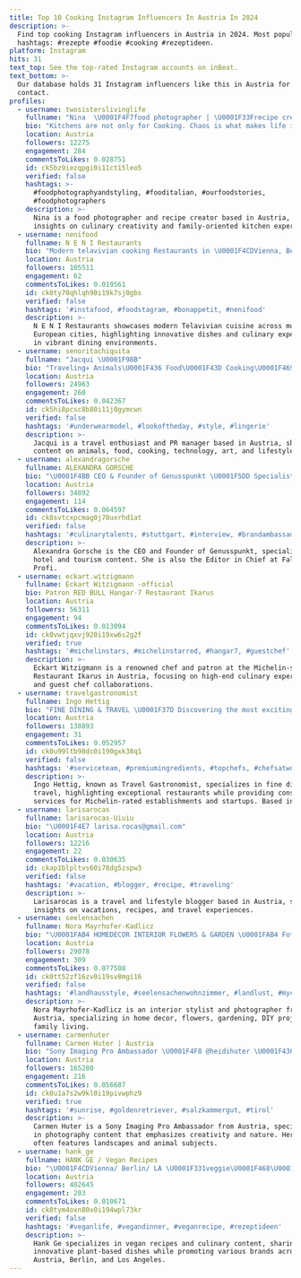 ```yaml
---
title: Top 10 Cooking Instagram Influencers In Austria In 2024
description: >-
  Find top cooking Instagram influencers in Austria in 2024. Most popular
  hashtags: #rezepte #foodie #cooking #rezeptideen.
platform: Instagram
hits: 31
text_top: See the top-rated Instagram accounts on inBeat.
text_bottom: >-
  Our database holds 31 Instagram influencers like this in Austria for you to
  contact.
profiles:
  - username: twosisterslivinglife
    fullname: "Nina  \U0001F4F7food photographer | \U0001F33Frecipe creator based in Austria \U0001F1E6\U0001F1F9"
    bio: "Kitchens are not only for Cooking. Chaos is what makes life interesting and family is where we belong. Visit our blog \U0001F447"
    location: Austria
    followers: 12275
    engagement: 284
    commentsToLikes: 0.028751
    id: ck5bz9iezqpgi0i11ct15leo5
    verified: false
    hashtags: >-
      #foodphotographyandstyling, #fooditalian, #ourfoodstories,
      #foodphotographers
    description: >-
      Nina is a food photographer and recipe creator based in Austria, sharing
      insights on culinary creativity and family-oriented kitchen experiences.
  - username: nenifood
    fullname: N E N I Restaurants
    bio: "Modern telavivian cooking Restaurants in \U0001F4CDVienna, Berlin, Zurich, Hamburg, Cologne, Munich, Mallorca, Paris, Amsterdam & Copenhagen \U0001F9C6 @neniamtisch"
    location: Austria
    followers: 105511
    engagement: 62
    commentsToLikes: 0.019561
    id: ck0ty70qhlqh90i19k7sj0gbs
    verified: false
    hashtags: '#instafood, #foodstagram, #bonappetit, #nenifood'
    description: >-
      N E N I Restaurants showcases modern Telavivian cuisine across multiple
      European cities, highlighting innovative dishes and culinary experiences
      in vibrant dining environments.
  - username: senoritachiquita
    fullname: "Jacqui \U0001F98B"
    bio: "Traveling✈️ Animals\U0001F436 Food\U0001F43D Cooking\U0001F469\U0001F3FB‍\U0001F373 Techno \U0001F3B6 Dancing\U0001F483\U0001F3FB Flowers\U0001F338 Art\U0001F9D1\U0001F3FB‍\U0001F3A8 Memes\U0001F92A PR Manager: @valentinagurova For PR inquiries: infovalya@mail.ru"
    location: Austria
    followers: 24963
    engagement: 260
    commentsToLikes: 0.042367
    id: ck5hi8pcsc8b80i11j0gymcwn
    verified: false
    hashtags: '#underwearmodel, #lookoftheday, #style, #lingerie'
    description: >-
      Jacqui is a travel enthusiast and PR manager based in Austria, sharing
      content on animals, food, cooking, technology, art, and lifestyle themes.
  - username: alexandragorsche
    fullname: ALEXANDRA GORSCHE
    bio: "\U0001F4BB CEO & Founder of Genusspunkt \U0001F5DD Specialist in hotel & tourism \U0001F4D3 Editor in Chief @falstaff.profi #madebygorsche #jegolifestyle #genusspunkt"
    location: Austria
    followers: 34892
    engagement: 114
    commentsToLikes: 0.064597
    id: ck8svtcxpcmag0j78uxrhd1at
    verified: false
    hashtags: '#culinarytalents, #stuttgart, #interview, #brandambassador'
    description: >-
      Alexandra Gorsche is the CEO and Founder of Genusspunkt, specializing in
      hotel and tourism content. She is also the Editor in Chief at Falstaff
      Profi.
  - username: eckart.witzigmann
    fullname: Eckart Witzigmann -official
    bio: Patron RED BULL Hangar-7 Restaurant Ikarus
    location: Austria
    followers: 56311
    engagement: 94
    commentsToLikes: 0.013094
    id: ck0vwtjqxvj920i19xw6s2g2f
    verified: true
    hashtags: '#michelinstars, #michelinstarred, #hangar7, #guestchef'
    description: >-
      Eckart Witzigmann is a renowned chef and patron at the Michelin-starred
      Restaurant Ikarus in Austria, focusing on high-end culinary experiences
      and guest chef collaborations.
  - username: travelgastronomist
    fullname: Ingo Hettig
    bio: "FINE DINING & TRAVEL \U0001F37D️ Discovering the most exciting restaurants in the world! \U0001F31F CONSULTING for MICHELIN RESTAURANTS & \U0001F4C8START-UPs #travelgastronomist"
    location: Austria
    followers: 138893
    engagement: 31
    commentsToLikes: 0.052957
    id: ck0u99ltb98dc0i190gxk38q1
    verified: false
    hashtags: '#serviceteam, #premiumingredients, #topchefs, #chefsatwork'
    description: >-
      Ingo Hettig, known as Travel Gastronomist, specializes in fine dining and
      travel, highlighting exceptional restaurants while providing consulting
      services for Michelin-rated establishments and startups. Based in Austria.
  - username: larisarocas
    fullname: larisarocas-Uiuiu
    bio: "\U0001F4E7 larisa.rocas@gmail.com"
    location: Austria
    followers: 12216
    engagement: 22
    commentsToLikes: 0.030635
    id: ckap1blpltvs60i78dg5zspw3
    verified: false
    hashtags: '#vacation, #blogger, #recipe, #traveling'
    description: >-
      Larisarocas is a travel and lifestyle blogger based in Austria, sharing
      insights on vacations, recipes, and travel experiences.
  - username: seelensachen
    fullname: Nora Mayrhofer-Kadlicz
    bio: "\U0001FAB4 HOMEDECOR INTERIOR FLOWERS & GARDEN \U0001FAB4 Fotografin und Interiorstylistin Autorin Patchworkfamilie | Landhaus | DIY & Tipps \U0001F3E1"
    location: Austria
    followers: 29078
    engagement: 309
    commentsToLikes: 0.077508
    id: ck0tt52zf16zv0i19sv8mgi16
    verified: false
    hashtags: '#landhausstyle, #seelensachenwohnzimmer, #landlust, #mycountryhome'
    description: >-
      Nora Mayrhofer-Kadlicz is an interior stylist and photographer from
      Austria, specializing in home decor, flowers, gardening, DIY projects, and
      family living.
  - username: carmenhuter
    fullname: Carmen Huter | Austria
    bio: "Sony Imaging Pro Ambassador \U0001F4F8 @heidihuter \U0001F436 Create more than you consume. info@carmenhuter.com"
    location: Austria
    followers: 165280
    engagement: 216
    commentsToLikes: 0.056687
    id: ck0u1a7s2w9kl0i19pivwphz9
    verified: true
    hashtags: '#sunrise, #goldenretriever, #salzkammergut, #tirol'
    description: >-
      Carmen Huter is a Sony Imaging Pro Ambassador from Austria, specializing
      in photography content that emphasizes creativity and nature. Her work
      often features landscapes and animal subjects.
  - username: hank_ge
    fullname: HANK GE / Vegan Recipes
    bio: "\U0001F4CDVienna/ Berlin/ LA \U0001F331veggie\U0001F468‍\U0001F373/\U0001F981 My Brands @bali_curls \U0001F965@bali_brunch \U0001F379@fitzcarraldo_bar \U0001F355 @wolke.vienna \U0001F57A@wildsky_shop \U0001F4FD️ @bfrndmaterial"
    location: Austria
    followers: 402645
    engagement: 203
    commentsToLikes: 0.010671
    id: ck0tym4oxn80x0i194wpl73kr
    verified: false
    hashtags: '#veganlife, #vegandinner, #veganrecipe, #rezeptideen'
    description: >-
      Hank Ge specializes in vegan recipes and culinary content, sharing
      innovative plant-based dishes while promoting various brands across
      Austria, Berlin, and Los Angeles.
---
```


